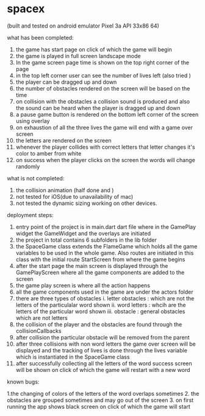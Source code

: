 # spacex

(built and tested on android emulator Pixel 3a API 33x86 64)

what has been completed:

1. the game has start page on click of which the game will begin
2. the game is played in full screen landscape mode
3. In the game screen page time is shown on the top right corner of the page
4. in the top left corner user can see the number of lives left (also tried )
5. the player can be dragged up and down 
6. the number of obstacles rendered on the screen will be based on the time 
7. on collision with the obstacles a collision sound is produced and also the sound can be heard when the player is dragged up and down
8. a pause game button is rendered on the bottom left corner of the screen using overlay
9. on exhaustion of all the three lives the game will end with a game over screen
10. the letters are rendered on the screen
11. whenever the player collides with correct letters that letter changes it's color to amber from white
12. on success when the player clicks on the screen the words will change randomly


what is not completed:

1. the collision animation (half done and )
2. not tested for iOS(due to unavailability of mac)
3. not tested the dynamic sizing working on other devices.

deployment steps:

1. entry point of the project is in main.dart dart file where in the GamePlay widget the GameWidget and the overlays are initiated
2. the project in total contains 6 subfolders in the lib folder
3. the SpaceGame class extends the FlameGame which holds all the game variables to be used in the whole game. Also routes are initiated in this class with the initial route StartScreen from where the game begins
4. after the start page the main screen is displayed through the GamePlayScreen where all the game components are added to the screen
5. the game play screen is where all the action happens
6. all the game components used in the game are under the actors folder
7. there are three types of obstacles 
    i.   letter obstacles : which are not the letters of the particulalar word shown
    ii.  word letters : whcih are the letters of the particular word shown
    iii. obstacle : general obstacles which are not letters
7. the collision of the player and the obstacles are found through the collisionCallbacks  
8. after collision the particular obstacle will be removed from the parent 
9. after three collisions with non word letters the game over screen will be displayed and the tracking of lives is done through the lives variable which is instantiated in the SpaceGame class 
10. after successfully collecting all the letters of the word success screen will be shown on click of which the game will restart with a new word

known bugs:

1.the changing of colors of the letters of the word overlaps sometimes
2. the obstacles are grouped sometimes and may go out of the screen 
3. on first running the app shows black screen on click of which the game will start
